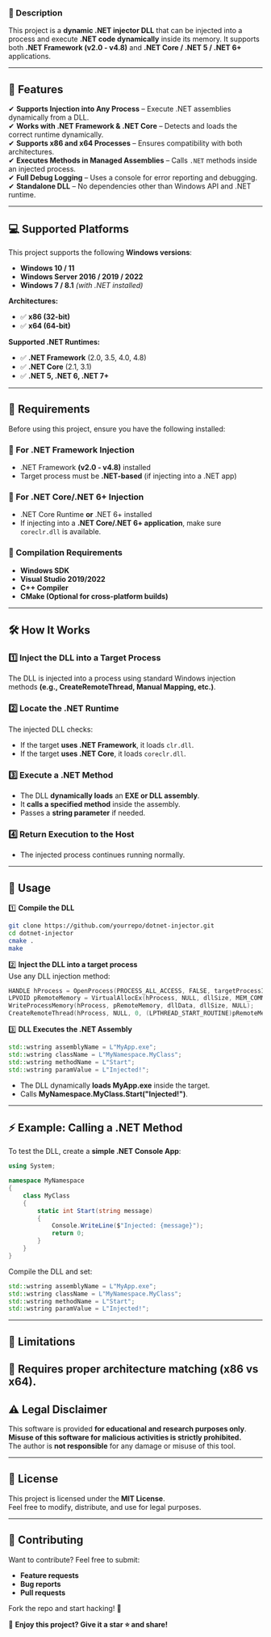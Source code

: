### **🚀 Description**
This project is a **dynamic .NET injector DLL** that can be injected into a process and execute **.NET code dynamically** inside its memory. It supports both **.NET Framework (v2.0 - v4.8)** and **.NET Core / .NET 5 / .NET 6+** applications.

---

## **🎯 Features**
✔ **Supports Injection into Any Process** – Execute .NET assemblies dynamically from a DLL.  
✔ **Works with .NET Framework & .NET Core** – Detects and loads the correct runtime dynamically.  
✔ **Supports x86 and x64 Processes** – Ensures compatibility with both architectures.  
✔ **Executes Methods in Managed Assemblies** – Calls `.NET` methods inside an injected process.  
✔ **Full Debug Logging** – Uses a console for error reporting and debugging.  
✔ **Standalone DLL** – No dependencies other than Windows API and .NET runtime.  

---

## **💻 Supported Platforms**
This project supports the following **Windows versions**:
- **Windows 10 / 11**
- **Windows Server 2016 / 2019 / 2022**
- **Windows 7 / 8.1** *(with .NET installed)*

**Architectures:**
- ✅ **x86 (32-bit)**
- ✅ **x64 (64-bit)**

**Supported .NET Runtimes:**
- ✅ **.NET Framework** (2.0, 3.5, 4.0, 4.8)
- ✅ **.NET Core** (2.1, 3.1)
- ✅ **.NET 5, .NET 6, .NET 7+**

---

## **📜 Requirements**
Before using this project, ensure you have the following installed:

### **🔹 For .NET Framework Injection**
- .NET Framework **(v2.0 - v4.8)** installed
- Target process must be **.NET-based** (if injecting into a .NET app)

### **🔹 For .NET Core/.NET 6+ Injection**
- .NET Core Runtime **or** .NET 6+ installed
- If injecting into a **.NET Core/.NET 6+ application**, make sure `coreclr.dll` is available.

### **🔹 Compilation Requirements**
- **Windows SDK**
- **Visual Studio 2019/2022**
- **C++ Compiler**
- **CMake (Optional for cross-platform builds)**

---

## **🛠️ How It Works**
### **1️⃣ Inject the DLL into a Target Process**
The DLL is injected into a process using standard Windows injection methods **(e.g., CreateRemoteThread, Manual Mapping, etc.)**.

### **2️⃣ Locate the .NET Runtime**
The injected DLL checks:
- If the target **uses .NET Framework**, it loads `clr.dll`.
- If the target **uses .NET Core**, it loads `coreclr.dll`.

### **3️⃣ Execute a .NET Method**
- The DLL **dynamically loads** an **EXE or DLL assembly**.
- It **calls a specified method** inside the assembly.
- Passes a **string parameter** if needed.

### **4️⃣ Return Execution to the Host**
- The injected process continues running normally.

---

## **📌 Usage**
1️⃣ **Compile the DLL**  
```bash
git clone https://github.com/yourrepo/dotnet-injector.git
cd dotnet-injector
cmake .
make
```

2️⃣ **Inject the DLL into a target process**  
Use any DLL injection method:
```cpp
HANDLE hProcess = OpenProcess(PROCESS_ALL_ACCESS, FALSE, targetProcessID);
LPVOID pRemoteMemory = VirtualAllocEx(hProcess, NULL, dllSize, MEM_COMMIT, PAGE_READWRITE);
WriteProcessMemory(hProcess, pRemoteMemory, dllData, dllSize, NULL);
CreateRemoteThread(hProcess, NULL, 0, (LPTHREAD_START_ROUTINE)pRemoteMemory, NULL, 0, NULL);
```

3️⃣ **DLL Executes the .NET Assembly**
```cpp
std::wstring assemblyName = L"MyApp.exe";
std::wstring className = L"MyNamespace.MyClass";
std::wstring methodName = L"Start";
std::wstring paramValue = L"Injected!";
```
- The DLL dynamically **loads MyApp.exe** inside the target.
- Calls **MyNamespace.MyClass.Start("Injected!")**.

---

## **⚡ Example: Calling a .NET Method**
To test the DLL, create a **simple .NET Console App**:

```csharp
using System;

namespace MyNamespace
{
    class MyClass
    {
        static int Start(string message)
        {
            Console.WriteLine($"Injected: {message}");
            return 0;
        }
    }
}
```

Compile the DLL and set:
```cpp
std::wstring assemblyName = L"MyApp.exe";
std::wstring className = L"MyNamespace.MyClass";
std::wstring methodName = L"Start";
std::wstring paramValue = L"Injected!";
```

---

## **🛑 Limitations** 
🚫 Requires **proper architecture matching** (x86 vs x64).    
---

## **⚠️ Legal Disclaimer**
This software is provided **for educational and research purposes only**.  
**Misuse of this software for malicious activities is strictly prohibited.**  
The author is **not responsible** for any damage or misuse of this tool.

---

## **📜 License**
This project is licensed under the **MIT License**.  
Feel free to modify, distribute, and use for legal purposes.  

---

## **📢 Contributing**
Want to contribute? Feel free to submit:
- **Feature requests**
- **Bug reports**
- **Pull requests**

Fork the repo and start hacking! 🚀  

🚀 **Enjoy this project? Give it a star ⭐ and share!**
